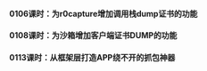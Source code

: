 #### 0106课时：为r0capture增加调用栈dump证书的功能



#### 0108课时：为沙箱增加客户端证书DUMP的功能



#### 0113课时：从框架层打造APP绕不开的抓包神器

